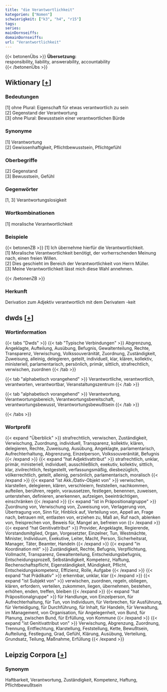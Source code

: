 ```yaml
---
title: "die Verantwortlichkeit"
kategorien: ["Nomen"]
schwierigkeit: ["k3", "h4", "r15"]
tags:
series:
mainDornseiffs:
domainDornseiffs:
url: "Verantwortlichkeit"
---
```


{{< betonenÜbs >}}
**Übersetzung:**  
responsibility, liability, answerability, accountability  
{{< /betonenÜbs >}}

## Wiktionary [[+](https://de.wiktionary.org/wiki/Verantwortlichkeit)]

### Bedeutungen
[1] ohne Plural: Eigenschaft für etwas verantwortlich zu sein  
[2] Gegenstand der Verantwortung  
[3] ohne Plural: Bewusstsein einer verantwortlichen Bürde  

### Synonyme
[1] Verantwortung  
[2] Gewissenhaftigkeit, Pflichtbewusstsein, Pflichtgefühl  

### Oberbegriffe
[2] Gegenstand  
[3] Bewusstsein, Gefühl  

### Gegenwörter
[1, 3] Verantwortungslosigkeit  

### Wortkombinationen
[1] moralische Verantwortlichkeit  

### Beispiele
{{< betonenZB >}}
[1] Ich übernehme hierfür die Verantwortlichkeit.  
[1] Moralische Verantwortlichkeit benötigt, der vorherrschenden Meinung nach, einen freien Willen.  
[2] Dies geschieht im Bereich der Verantwortlichkeit von Herrn Müller.  
[3] Meine Verantwortlichkeit lässt mich diese Wahl annehmen.  

{{< /betonenZB >}}
### Herkunft
Derivation zum Adjektiv verantwortlich mit dem Derivatem -keit  



## dwds [[+](https://www.dwds.de/wb/Verantwortlichkeit)]

### Wortinformation
{{< tabs "Dwds" >}}
{{< tab "Typische Verbindungen" >}}
Abgrenzung, Angeklagte, Aufteilung, Ausübung, Befugnis, Gewaltenteilung, Rechte, Transparenz, Verwischung, Volkssouveränität, Zuordnung, Zuständigkeit, Zuweisung, alleinig, delegieren, geteilt, individuell, klar, klären, kollektiv, ministeriell, parlamentarisch, persönlich, primär, sittlich, strafrechtlich, verwischen, zuordnen
{{< /tab >}}

{{< tab "alphabetisch vorangehend" >}}
Verantwortliche, verantwortlich, verantworten, verantwortbar, Veranstaltungszentrum
{{< /tab >}}

{{< tab "alphabetisch vorangehend" >}}
Verantwortung, Verantwortungsbereich, Verantwortungsbereitschaft, verantwortungsbewusst, Verantwortungsbewußtsein
{{< /tab >}}

{{< /tabs >}}

### Wortprofil
{{< expand "Überblick" >}} strafrechtlich, verwischen, Zuständigkeit, Verwischung, Zuordnung, individuell, Transparenz, kollektiv, klären, delegieren, Rechte, Zuweisung, Ausübung, Angeklagte, parlamentarisch, Aufrechterhaltung, Abgrenzung, Einzelperson, Volkssouveränität, Befugnis {{< /expand >}}
{{< expand "hat Adjektivattribut" >}} strafrechtlich, unklar, primär, ministeriell, individuell, ausschließlich, exekutiv, kollektiv, sittlich, klar, zivilrechtlich, festgestellt, verfassungsmäßig, diesbezüglich, völkerrechtlich, geteilt, alleinig, persönlich, parlamentarisch, moralisch {{< /expand >}}
{{< expand "ist Akk./Dativ-Objekt von" >}} verwischen, klarstellen, delegieren, klären, verschleiern, feststellen, nachkommen, aufteilen, berühren, regeln, voraussetzen, festlegen, benennen, zuweisen, unterstehen, definieren, anerkennen, aufzeigen, beeinträchtigen, einschränken {{< /expand >}}
{{< expand "ist in Präpositionalgruppe" >}} Zuordnung von, Verwischung von, Zuweisung von, Verlagerung von, Übertragung von, Sinn für, Hinblick auf, Verteilung von, Appell an, Frage nach, betrauen mit, entlasten von, erziehen zu, Maß an, Ruf nach, ablenken von, freisprechen von, Beweis für, Mangel an, befreien von {{< /expand >}}
{{< expand "hat Genitivattribut" >}} Provider, Angeklagte, Regierende, Vorstandsmitglied, Organ, Vorgesetzter, Einzelner, Tun, Westmächte, Minister, Individuum, Exekutive, Leiter, Macht, Person, Sicherheitsrat, Manager, Täter, Beamter, Handeln {{< /expand >}}
{{< expand "in Koordination mit" >}} Zuständigkeit, Rechte, Befugnis, Verpflichtung, Vollmacht, Transparenz, Gewaltenteilung, Entscheidungsbefugnis, Entscheidungsprozeß, Selbständigkeit, Kompetenz, Haftung, Rechenschaftspflicht, Eigenständigkeit, Mündigkeit, Pflicht, Entscheidungskompetenz, Effizienz, Rolle, Aufgabe {{< /expand >}}
{{< expand "hat Prädikativ" >}} erkennbar, unklar, klar {{< /expand >}}
{{< expand "ist Subjekt von" >}} verwischen, zuordnen, regeln, obliegen, klären, erfordern, verteilen, zukommen, liegen, übernehmen, bestehen, erhöhen, enden, treffen, bleiben {{< /expand >}}
{{< expand "hat Präpositionalgruppe" >}} für Handlunge, von Einzelperson, für Aufrechterhaltung, für Tun, von Individuum, für Verbrechen, für Ausführung, für Verteidigung, für Durchführung, für Inhalt, für Handeln, für Verwaltung, im Management, von Organisation, für Angelegenheit, von Bund, für Planung, zwischen Bund, für Erfüllung, von Kommune {{< /expand >}}
{{< expand "ist Genitivattribut von" >}} Verwischung, Abgrenzung, Zuordnung, Trennung, Entflechtung, Klarstellung, Feststellung, Kette, Bewußtsein, Aufteilung, Festlegung, Grad, Gefühl, Klärung, Ausübung, Verteilung, Grundsatz, Teilung, Maßnahme, Erfüllung {{< /expand >}}

## Leipzig Corpora [[+](https://corpora.uni-leipzig.de/en/res?word=Verantwortlichkeit&corpusId=deu_newscrawl-public_2018)]


### Synonym
Haftbarkeit, Verantwortung, Zuständigkeit, Kompetenz, Haftung, Pflichtbewußtsein

